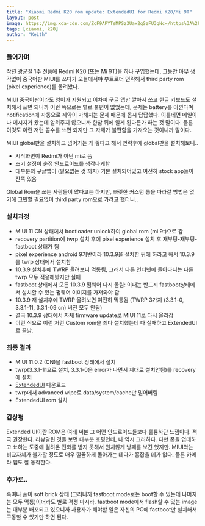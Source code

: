 ```yaml
---
title: "Xiaomi Redmi K20 rom update: ExtendedUI for Redmi K20/Mi 9T"
layout: post
image: https://img.xda-cdn.com/ZcF9APYTsMPSz3Uax2gSzFU3qNc=/https%3A%2F%2Fi.imgur.com%2Fb4rKFZq.jpg
tags: [xiaomi, k20]
author: "Keith"
---
```


### 들어가며

작년 광군절 1주 전쯤에 Redmi K20 (또는 Mi 9T)을 하나 구입했는데, 그동안 아무 생각없이 중국어판 MIUI를 쓰다가 오늘에서야 부트로더 언락해서 third party rom (pixel experience)를 올려봤다.

MIUI 중국어판이라도 영어가 지원되고 어차피 구글 앱만 깔아서 쓰고 한글 키보드도 설치해서 쓰면 되니까 이런 쪽으로는 별로 불편이 없었는데, 문제는 battery를 아낀다며 notification에 자동으로 제약이 가해지는 문제 때문에 몹시 답답했다. 이를테면 메일이나 메시지가 왔는데 알려주지 않으니까 한참 뒤에 알게 된다든가 하는 것 말이다. 물론 이것도 이런 저런 꼼수를 쓰면 되지만 그 자체가 불편함을 가져오는 것이니까 말이다.

MIUI global판을 설치하고 넘어가는 게 좋다고 해서 언락후에 global판을 설치해보니..
- 시작화면이 Redmi가 아닌 mi로 뜸
- 초기 설정이 순정 안드로이드를 생각나게함
- 대부분의 구글앱이 (필요없는 것 까지) 기본 설치되어있고 여전히 stock app들이 잔뜩 있음

Global Rom을 쓰는 사람들이 많다고는 하지만, 빠릿한 커스텀 롬을 따라갈 방법은 없기에 고민할 필요없이 third party rom으로 가려고 했더니..

### 설치과정

- MIUI 11 CN 상태에서 bootloader unlock하여 global rom (mi 9t)으로 감
- recovery partition에 twrp 설치 후에 pixel experience 설치 후 재부팅-재부팅-fastboot 상태가 됨
- pixel experience android 9기반이라 10.3.9을 설치한 뒤에 하라고 해서 10.3.9를 twrp 상태에서 설치함
- 10.3.9 설치후에 TWRP 올려보니 먹통됨, 그래서 다른 인터넷에 돌아다니는 다른 twrp 모두 적용해봤지만 실패
- fastboot 상태에서 모든 10.3.9 펌웨어 다시 올림: 이때는 반드시 fastboot상태에서 설치할 수 있는 펌웨어 이미지를 가져와야 함
- 10.3.9 재 설치후에 TWRP 올려보면 여전히 먹통됨 (TWRP 3가지 (3.3.1-0, 3.3.1-11, 3.3.1-09 cn) 버전 모두 안됨)
- 결국 10.3.9 상태에서 자체 firmware update로 MIUI 11로 다시 올라감
- 이런 식으로 이런 저런 Custom rom을 죄다 설치했는데 다 실패하고 ExtendedUI로 끝남.

### 최종 결과

- MIUI 11.0.2 (CN)을 fastboot 상태에서 설치
- twrp(3.3.1-11으로 설치, 3.3.1-0은 error가 나면서 제대로 설치안됨)를 recovery에 설치
- [ExtendedUI](https://forum.xda-developers.com/Mi-9/development/rom-extendedui-official-t4023443) 다운로드
- twrp에서 advanced wipe로 data/system/cache만 밀어버림
- ExtendedUI rom 설치

### 감상평

Extended UI이란 ROM은 여태 써본 그 어떤 안드로이드들보다 훌륭하단 느낌이다. 적극 권장한다. 리뷰달린 것들 보면 대부분 호평인데, 나 역시 그러하다. 다만 폰을 업데하고 쑈하는 도중에 걸려온 전화를 받지 못해서 원치않게 낭패를 보긴 했지만. MIUI와는 비교자체가 불가할 정도로 매우 깔끔하게 돌아가는 데다가 흠잡을 데가 없다. 물론 카메라 앱도 잘 동작한다. 

### 추가로..

혹여나 폰이 soft brick 상태 (그러니까 fastboot mode로는 boot할 수 있는데 나머지는 모두 먹통)이더라도 별로 걱정 마시라. fastboot mode에서 flash할 수 있는 image는 대부분 배포되고 있으니까 사용자가 해야할 일은 자신의 PC에 fastboot만 설치해서 구동할 수 있기만 하면 된다.

